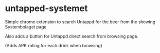 # untapped-systemet
Simple chrome extension to search Untappd for the beer from the showing Systembolaget page

Also adds a button for Untappd direct search from browsing page.

(Adds APK rating for each drink when browsing)
